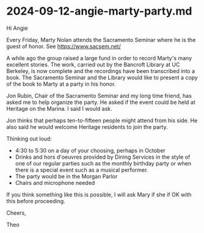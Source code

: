 # 2024-09-12-angie-marty-party.md

Hi Angie

Every Friday, Marty Nolan attends the Sacramento Seminar where he is the guest of honor. See https://www.sacsem.net/

A while ago the group raised a large fund in order to record Marty's many excellent stories. The work, carried out by the Bancroft Library at UC Berkeley, is now complete and the recordings have been transcribed into a book. The Sacramento Seminar and the Library would like to present a copy of the book to Marty at a party in his honor.

Jon Rubin, Chair of the Sacramento Seminar and my long time friend, has asked me to help organize the party. He asked if the event could be held at Heritage on the Marina. I said I would ask.

Jon thinks that perhaps ten-to-fifteen people might attend from his side. He also said he would welcome Heritage residents to join the party.

Thinking out loud:

* 4:30 to 5:30 on a day of your choosing, perhaps in October
* Drinks and hors d'oeuvres provided by Dining Services in the style of one of our regular parties such as the monthly birthday party or when there is a special event such as a musical performer.
* The party would be in the Morgan Parlor
* Chairs and microphone needed

If you think something like this is possible, I will ask Mary if she if OK with this before proceeding.

Cheers,

Theo

